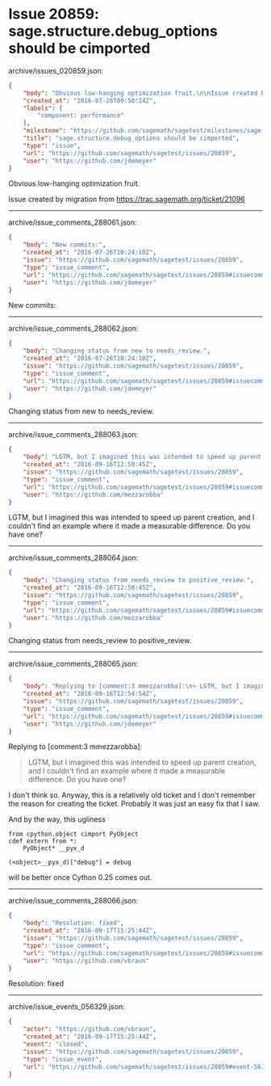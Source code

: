 # Issue 20859: sage.structure.debug_options should be cimported

archive/issues_020859.json:
```json
{
    "body": "Obvious low-hanging optimization fruit.\n\nIssue created by migration from https://trac.sagemath.org/ticket/21096\n\n",
    "created_at": "2016-07-26T09:50:24Z",
    "labels": [
        "component: performance"
    ],
    "milestone": "https://github.com/sagemath/sagetest/milestones/sage-7.3",
    "title": "sage.structure.debug_options should be cimported",
    "type": "issue",
    "url": "https://github.com/sagemath/sagetest/issues/20859",
    "user": "https://github.com/jdemeyer"
}
```
Obvious low-hanging optimization fruit.

Issue created by migration from https://trac.sagemath.org/ticket/21096





---

archive/issue_comments_288061.json:
```json
{
    "body": "New commits:",
    "created_at": "2016-07-26T10:24:10Z",
    "issue": "https://github.com/sagemath/sagetest/issues/20859",
    "type": "issue_comment",
    "url": "https://github.com/sagemath/sagetest/issues/20859#issuecomment-288061",
    "user": "https://github.com/jdemeyer"
}
```

New commits:



---

archive/issue_comments_288062.json:
```json
{
    "body": "Changing status from new to needs_review.",
    "created_at": "2016-07-26T10:24:10Z",
    "issue": "https://github.com/sagemath/sagetest/issues/20859",
    "type": "issue_comment",
    "url": "https://github.com/sagemath/sagetest/issues/20859#issuecomment-288062",
    "user": "https://github.com/jdemeyer"
}
```

Changing status from new to needs_review.



---

archive/issue_comments_288063.json:
```json
{
    "body": "LGTM, but I imagined this was intended to speed up parent creation, and I couldn't find an example where it made a measurable difference. Do you have one?",
    "created_at": "2016-09-16T12:50:45Z",
    "issue": "https://github.com/sagemath/sagetest/issues/20859",
    "type": "issue_comment",
    "url": "https://github.com/sagemath/sagetest/issues/20859#issuecomment-288063",
    "user": "https://github.com/mezzarobba"
}
```

LGTM, but I imagined this was intended to speed up parent creation, and I couldn't find an example where it made a measurable difference. Do you have one?



---

archive/issue_comments_288064.json:
```json
{
    "body": "Changing status from needs_review to positive_review.",
    "created_at": "2016-09-16T12:50:45Z",
    "issue": "https://github.com/sagemath/sagetest/issues/20859",
    "type": "issue_comment",
    "url": "https://github.com/sagemath/sagetest/issues/20859#issuecomment-288064",
    "user": "https://github.com/mezzarobba"
}
```

Changing status from needs_review to positive_review.



---

archive/issue_comments_288065.json:
```json
{
    "body": "Replying to [comment:3 mmezzarobba]:\n> LGTM, but I imagined this was intended to speed up parent creation, and I couldn't find an example where it made a measurable difference. Do you have one?\n\nI don't think so. Anyway, this is a relatively old ticket and I don't remember the reason for creating the ticket. Probably it was just an easy fix that I saw.\n\nAnd by the way, this ugliness\n\n```\nfrom cpython.object cimport PyObject\ncdef extern from *:\n    PyObject* __pyx_d\n\n(<object>__pyx_d)[\"debug\"] = debug\n```\n\nwill be better once Cython 0.25 comes out.",
    "created_at": "2016-09-16T12:54:54Z",
    "issue": "https://github.com/sagemath/sagetest/issues/20859",
    "type": "issue_comment",
    "url": "https://github.com/sagemath/sagetest/issues/20859#issuecomment-288065",
    "user": "https://github.com/jdemeyer"
}
```

Replying to [comment:3 mmezzarobba]:
> LGTM, but I imagined this was intended to speed up parent creation, and I couldn't find an example where it made a measurable difference. Do you have one?

I don't think so. Anyway, this is a relatively old ticket and I don't remember the reason for creating the ticket. Probably it was just an easy fix that I saw.

And by the way, this ugliness

```
from cpython.object cimport PyObject
cdef extern from *:
    PyObject* __pyx_d

(<object>__pyx_d)["debug"] = debug
```

will be better once Cython 0.25 comes out.



---

archive/issue_comments_288066.json:
```json
{
    "body": "Resolution: fixed",
    "created_at": "2016-09-17T15:25:44Z",
    "issue": "https://github.com/sagemath/sagetest/issues/20859",
    "type": "issue_comment",
    "url": "https://github.com/sagemath/sagetest/issues/20859#issuecomment-288066",
    "user": "https://github.com/vbraun"
}
```

Resolution: fixed



---

archive/issue_events_056329.json:
```json
{
    "actor": "https://github.com/vbraun",
    "created_at": "2016-09-17T15:25:44Z",
    "event": "closed",
    "issue": "https://github.com/sagemath/sagetest/issues/20859",
    "type": "issue_event",
    "url": "https://github.com/sagemath/sagetest/issues/20859#event-56329"
}
```
